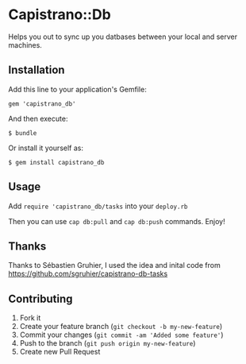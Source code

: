 # Capistrano::Db

Helps you out to sync up you datbases between your local and server machines. 

## Installation

Add this line to your application's Gemfile:

    gem 'capistrano_db'

And then execute:

    $ bundle

Or install it yourself as:

    $ gem install capistrano_db

## Usage

Add `require 'capistrano_db/tasks` into your `deploy.rb`

Then you can use `cap db:pull` and `cap db:push` commands. Enjoy!

## Thanks

Thanks to Sébastien Gruhier, I used the idea and inital code from https://github.com/sgruhier/capistrano-db-tasks

## Contributing

1. Fork it
2. Create your feature branch (`git checkout -b my-new-feature`)
3. Commit your changes (`git commit -am 'Added some feature'`)
4. Push to the branch (`git push origin my-new-feature`)
5. Create new Pull Request
